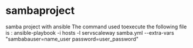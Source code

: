 # sambaproject
samba project with ansible
The command used toexecute the following file is : ansible-playbook -i hosts -l servscaleway samba.yml --extra-vars "sambabauser=name_user password=user_password"
